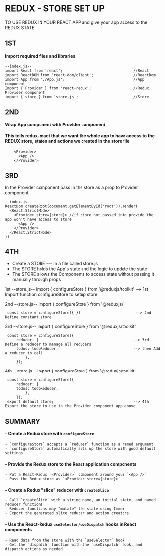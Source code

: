 # REDUX -  STORE SET UP 

TO USE REDUX IN YOUR REACT APP and give your app access to the REDUX STATE</br>

## 1ST 
#### Import required files and libraries
    --index.js--
    import React from 'react';                                //React
    import ReactDOM from 'react-dom/client';                  //ReactDom
    import App from './App.js';                               //App component
    Import { Provider } from 'react-redux';                   //Redux Provider component
    import { store } from 'store.js';                         //Store

## 2ND
#### Wrap App component with Provider component </br>
#### This tells redux-react that we want the whole app to have access to the REDUX store, states and actions we created in the store file </br>

        <Provider> 
          <App />
        </Provider>

## 3RD 
In the Provider component pass in the store as a prop to Provider component

    --index.js--
    ReactDom.createRoot(document.getElementById('root')).render(
      <React.StrictMode>
        <Provider store={store}> //if store not passed into provide the app won't have access to store
          <App />
        </Provider>
      </React.StrictMode>
    ))

## 4TH
- Create a STORE --- In a file called store.js
- The STORE holds the App's state and the logic to update the state
- The STORE allows the Components to access state without passing it manually through props

 1st
    --store.js--
     import { configureStore } from '@reduxjs/toolkit'        --> 1st Import function configureStore to setup store
     
 2nd
    --store.js--
     import { configureStore } from '@reduxjs/
     
     const store = configureStore({ })                         --> 2nd Define constant store
    
 3rd 
     --store.js--
     import { configureStore } from '@reduxjs/toolkit' 
     
     const store = configureStore({
         reducer: {                                           --> 3rd Define a reducer to manage all reducers
         todos: todoReducer,                                  --> then Add a reducer to call
             },
         });       
 4th 
     --store.js--
     import { configureStore } from '@reduxjs/toolkit' 
     
     const store = configureStore({
         reducer: {                                           
         todos: todoReducer,                                  
             },
         });       
     export default store;                                    --> 4th Export the store to use in the Provider component app above


## SUMMARY

   
#### - Create a Redux store with `configureStore`
    - `configureStore` accepts a `reducer` function as a named argument
    - `configureStore` automatically sets up the store with good default settings
#### - Provide the Redux store to the React application components
    - Put a React-Redux `<Provider>` component around your `<App />`
    - Pass the Redux store as `<Provider store={store}>`
#### - Create a Redux "slice" reducer with `createSlice`
    - Call `createSlice` with a string name, an initial state, and named reducer functions
    - Reducer functions may "mutate" the state using Immer
    - Export the generated slice reducer and action creators
#### - Use the React-Redux `useSelector/useDispatch` hooks in React components
    - Read data from the store with the `useSelector` hook
    - Get the `dispatch` function with the `useDispatch` hook, and dispatch actions as needed
